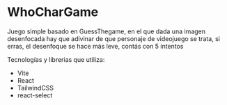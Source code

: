 # WhoCharGame

Juego simple basado en GuessThegame, en el que dada una imagen desenfocada hay que adivinar de que personaje de videojuego se trata, si erras, el desenfoque se hace más leve, contás con 5 intentos

Tecnologías y librerias que utiliza:
- Vite
- React
- TailwindCSS
- react-select
